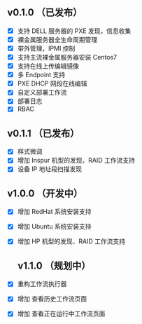  ##  v0.1.0 （已发布）
 
- [x] 支持 DELL 服务器的 PXE 发现，信息收集
- [x] 裸金属服务器全生命周期管理
- [x] 带外管理，IPMI 控制
- [x] 支持主流裸金属服务器安装 Centos7
- [x] 支持在线上传编辑镜像
- [x] 多 Endpoint 支持
- [x] PXE DHCP 网段在线编辑
- [x] 自定义部署工作流
- [x] 部署日志
- [x] RBAC

 ##  v0.1.1 （已发布）
 
 - [x] 样式微调
 - [x] 增加 Inspur 机型的发现、RAID 工作流支持
 - [x] 设备 IP 地址段扫描发现
 
  ##  v1.0.0 （开发中）
 
 - [x] 增加 RedHat 系统安装支持
 - [x] 增加 Ubuntu 系统安装支持
 - [x] 增加 HP 机型的发现、RAID 工作流支持
 
   ##  v1.1.0 （规划中）
 
 - [x] 重构工作流执行器
 - [x] 增加 查看历史工作流页面
 - [x] 增加 查看正在运行中工作流页面


